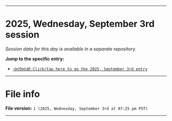 
***

# 2025, Wednesday, September 3rd session

_Session data for this day is available in a separate repository._

**Jump to the specific entry:**

- [:octocat: `Click/tap here to go the 2025, September 3rd entry`](https://github.com/seanpm2001/SeansLifeArchive_Images_TinyTower_Y2025/tree/SeansLifeArchive_Images_TinyTower_Y2025_Main-dev/2025/09_September/03/)

***

# File info

**File version:** `1 (2025, Wednesday, September 3rd at 07:25 pm PST)`

***

